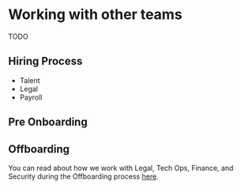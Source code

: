 # Working with other teams

TODO

## Hiring Process

- Talent
- Legal
- Payroll

## Pre Onboarding

## Offboarding

You can read about how we work with Legal, Tech Ops, Finance, and Security during the Offboarding process [here](internal-offboarding.md).
